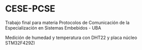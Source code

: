 # CESE-PCSE
Trabajo final para materia Protocolos de Comunicación de la Especialización en Sistemas Embebidos - UBA 

Medición de humedad y temperatura con DHT22 y placa núcleo STM32F429ZI

